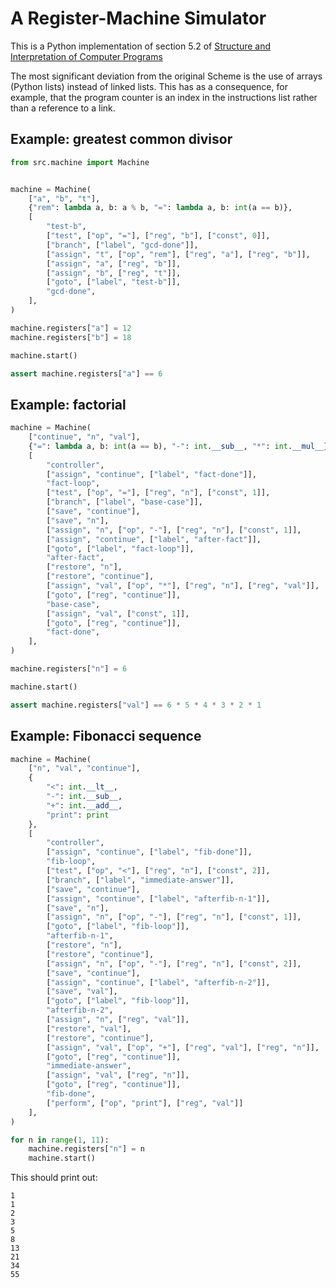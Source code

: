 # A Register-Machine Simulator

This is a Python implementation of section 5.2 of 
[Structure and Interpretation of Computer Programs](https://web.mit.edu/6.001/6.037/sicp.pdf)

The most significant deviation from the original Scheme is the use of arrays (Python lists) instead
of linked lists. This has as a consequence, for example, that the program counter is an index in the
instructions list rather than a reference to a link.

## Example: greatest common divisor

```python
from src.machine import Machine


machine = Machine(
    ["a", "b", "t"],
    {"rem": lambda a, b: a % b, "=": lambda a, b: int(a == b)},
    [
        "test-b",
        ["test", ["op", "="], ["reg", "b"], ["const", 0]],
        ["branch", ["label", "gcd-done"]],
        ["assign", "t", ["op", "rem"], ["reg", "a"], ["reg", "b"]],
        ["assign", "a", ["reg", "b"]],
        ["assign", "b", ["reg", "t"]],
        ["goto", ["label", "test-b"]],
        "gcd-done",
    ],
)

machine.registers["a"] = 12
machine.registers["b"] = 18

machine.start()

assert machine.registers["a"] == 6
```

## Example: factorial

```python
machine = Machine(
    ["continue", "n", "val"],
    {"=": lambda a, b: int(a == b), "-": int.__sub__, "*": int.__mul__},
    [
        "controller",
        ["assign", "continue", ["label", "fact-done"]],
        "fact-loop",
        ["test", ["op", "="], ["reg", "n"], ["const", 1]],
        ["branch", ["label", "base-case"]],
        ["save", "continue"],
        ["save", "n"],
        ["assign", "n", ["op", "-"], ["reg", "n"], ["const", 1]],
        ["assign", "continue", ["label", "after-fact"]],
        ["goto", ["label", "fact-loop"]],
        "after-fact",
        ["restore", "n"],
        ["restore", "continue"],
        ["assign", "val", ["op", "*"], ["reg", "n"], ["reg", "val"]],
        ["goto", ["reg", "continue"]],
        "base-case",
        ["assign", "val", ["const", 1]],
        ["goto", ["reg", "continue"]],
        "fact-done",
    ],
)

machine.registers["n"] = 6

machine.start()

assert machine.registers["val"] == 6 * 5 * 4 * 3 * 2 * 1
```

## Example: Fibonacci sequence

```python
machine = Machine(
    ["n", "val", "continue"],
    {
        "<": int.__lt__,
        "-": int.__sub__,
        "+": int.__add__,
        "print": print
    },
    [
        "controller",
        ["assign", "continue", ["label", "fib-done"]],
        "fib-loop",
        ["test", ["op", "<"], ["reg", "n"], ["const", 2]],
        ["branch", ["label", "immediate-answer"]],
        ["save", "continue"],
        ["assign", "continue", ["label", "afterfib-n-1"]],
        ["save", "n"],
        ["assign", "n", ["op", "-"], ["reg", "n"], ["const", 1]],
        ["goto", ["label", "fib-loop"]],
        "afterfib-n-1",
        ["restore", "n"],
        ["restore", "continue"],
        ["assign", "n", ["op", "-"], ["reg", "n"], ["const", 2]],
        ["save", "continue"],
        ["assign", "continue", ["label", "afterfib-n-2"]],
        ["save", "val"],
        ["goto", ["label", "fib-loop"]],
        "afterfib-n-2",
        ["assign", "n", ["reg", "val"]],
        ["restore", "val"],
        ["restore", "continue"],
        ["assign", "val", ["op", "+"], ["reg", "val"], ["reg", "n"]],
        ["goto", ["reg", "continue"]],
        "immediate-answer",
        ["assign", "val", ["reg", "n"]],
        ["goto", ["reg", "continue"]],
        "fib-done",
        ["perform", ["op", "print"], ["reg", "val"]]
    ],
)

for n in range(1, 11):
    machine.registers["n"] = n
    machine.start()
```

This should print out:
```
1
1
2
3
5
8
13
21
34
55
```
